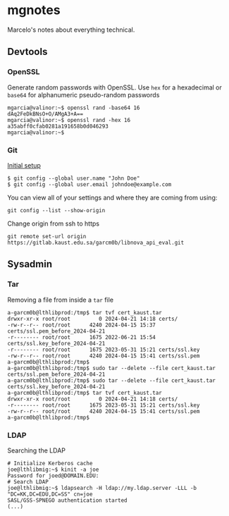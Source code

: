 # mgnotes

Marcelo's notes about everything technical.

## Devtools

### OpenSSL

Generate random passwords with OpenSSL. Use `hex` for a hexadecimal or `base64` for alphanumeric pseudo-random passwords

```
mgarcia@valinor:~$ openssl rand -base64 16
dAq2FeDkBNsO+O/AMgA3+A==
mgarcia@valinor:~$ openssl rand -hex 16
a35abff0cfab0281a191658b0d046293
mgarcia@valinor:~$ 
```

### Git

[Initial setup](https://git-scm.com/book/en/v2/Getting-Started-First-Time-Git-Setup)

```
$ git config --global user.name "John Doe"
$ git config --global user.email johndoe@example.com
```

You can view all of your settings and where they are coming from using:

```
git config --list --show-origin
```

Change origin from ssh to https

```
git remote set-url origin https://gitlab.kaust.edu.sa/garcm0b/libnova_api_eval.git
```

## Sysadmin

### Tar

Removing a file from inside a `tar` file

```
a-garcm0b@lthlibprod:/tmp$ tar tvf cert_kaust.tar
drwxr-xr-x root/root         0 2024-04-21 14:18 certs/
-rw-r--r-- root/root      4240 2024-04-15 15:37 certs/ssl.pem_before_2024-04-21
-r-------- root/root      1675 2022-06-21 15:54 certs/ssl.key_before_2024-04-21
-r-------- root/root      1675 2023-05-31 15:21 certs/ssl.key
-rw-r--r-- root/root      4240 2024-04-15 15:41 certs/ssl.pem
a-garcm0b@lthlibprod:/tmp$
a-garcm0b@lthlibprod:/tmp$ sudo tar --delete --file cert_kaust.tar certs/ssl.pem_before_2024-04-21
a-garcm0b@lthlibprod:/tmp$ sudo tar --delete --file cert_kaust.tar certs/ssl.key_before_2024-04-21
a-garcm0b@lthlibprod:/tmp$ tar tvf cert_kaust.tar
drwxr-xr-x root/root         0 2024-04-21 14:18 certs/
-r-------- root/root      1675 2023-05-31 15:21 certs/ssl.key
-rw-r--r-- root/root      4240 2024-04-15 15:41 certs/ssl.pem
a-garcm0b@lthlibprod:/tmp$
```

### LDAP

Searching the LDAP

```
# Initialize Kerberos cache
joe@lthlibmig:~$ kinit -a joe
Password for joed@DOMAIN.EDU:
# Search LDAP
joe@lthlibmig:~$ ldapsearch -H ldap://my.ldap.server -LLL -b "DC=KK,DC=EDU,DC=SS" cn=joe
SASL/GSS-SPNEGO authentication started
(...)
```
